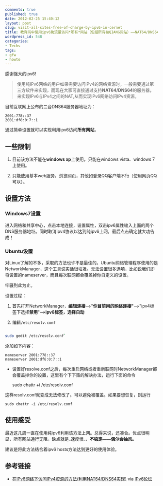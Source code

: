 ```yaml
---
comments: true
published: true
date: 2012-02-25 15:40:12
layout: post
slug: visit-all-sites-free-of-charge-by-ipv6-in-cernet
title: 教育网中使用ipv6免流量访问*所有*网站（包括所有被QIANG网站）——NAT64/DNS64设置指南
wordpress_id: 548
categories:
- Techs
tags:
- gfw
- howto
---
```


感谢强大的ipv6!


> 使用纯IPv6网络的用户如果需要访问IPv4的网络资源时，一般需要通过第三方软件来实现，而现在大家可直接通过支持**NAT64/DNS64**的服务器，来实现IPv6与IPv4之间的NAT,从而实现IPv6网络访问IPv4资源。




目前互联网上公布的二台DNS64服务器地址为：

```
2001:778::37
2001:df8:0:7::1
```



通过简单设置就可以实现利用ipv6访问**所有网站**。
<!-- more -->


## 一些限制





	
  1. 目前该方法不能在**windows xp**上使用，只能在windows vista、windows 7上使用。

	
  2. 只能使用基本web服务，浏览网页，其他如登录QQ客户端不行（使用网页QQ可以）。




## 设置方法




### Windows7设置


进入网络和共享中心，点击本地连接，设置属性，双击ipv6属性输入上面的两个DNS服务器地址。同时取消ipv4协议以达到纯ipv6上网，最后点击确定就大功告成！


### Ubuntu设置


对Linux了解的不多，采取的方法也许不是最佳的。Ubuntu网络管理程序使用的是NetworkManager，这个工具说实话很垃圾。无法设置很多选项，比如说我们即将设置的nameserver，而且每次联网都会覆盖掉你自定义的设置。

牢骚到此为止。

设置过程：



	
  1. 首先打开NetworkManager，**编辑连接**-->"**你目前用的网络连接"**-->"ipv4标签下选择**禁用**"-->**ipv6标签，选择自动**

	
  2. 编辑`/etc/resolv.conf`

```bash

sudo gedit /etc/resolv.conf`

```

添加如下内容：

    
    nameserver 2001:778::37
    nameserver 2001:df8:0:7::1






	
  * 设置好resolve.conf之后，每次重启网络或者重新联网时NetworkManager都会覆盖掉你的设置，这里有个下下策的解决办法，运行下面的命令

    
    sudo chattr +i /etc/resolv.conf


这样resolv.conf就变成无法修改了。可以避免被覆盖。如果要想恢复，则运行

    
    sudo chattr -i /etc/resolv.conf







## 使用感受


最近这几周一直在使用纯ipv6利用该方法上网。总得来说，还凑合。优点很明显，所有网站通行无阻。缺点就是_速度慢_，**不稳定——偶尔会抽风。**

建议是将此方法结合着ipv6 hosts方法达到更好的使用体验。


## 参考链接





	
  * [在IPv6网络下访问IPv4资源的方法(利用NAT64/DNS64实现)](http://www.ipv6bbs.cn/archiver/tid-152.html) via [IPv6论坛](http://www.ipv6bbs.cn/)


